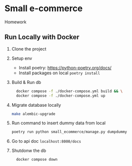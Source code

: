 # Small e-commerce

Homework

## Run Locally with Docker

1. Clone the project

2. Setup env

    - Install poetry: https://python-poetry.org/docs/
    - Install packages on local `poetry install`


3. Build & Run db

    ```bash
      docker compose -f ./docker-compose.yml build && \
      docker compose -f ./docker-compose.yml up
    ```

4. Migrate database locally

    ```bash
    make alembic-upgrade
    ```

5. Run command to insert dummy data from local

    ```bash
    poetry run python small_ecommerce/manage.py dumpdummy
    ```

6. Go to api doc `localhost:8000/docs`

7. Shutdonw the db

    ```bash
      docker compose down
    ```